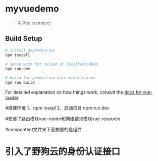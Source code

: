 # myvuedemo

> A Vue.js project

## Build Setup

``` bash
# install dependencies
npm install

# serve with hot reload at localhost:8080
npm run dev

# build for production with minification
npm run build
```

For detailed explanation on how things work, consult the [docs for vue-loader](http://vuejs.github.io/vue-loader).

#搭建环境
1、npm install
2、启动项目 npm run dev

#安装了路由模块vue-router和网络请求模块vue-resource

#compontent文件夹下面放置的是组件

# 引入了野狗云的身份认证接口
